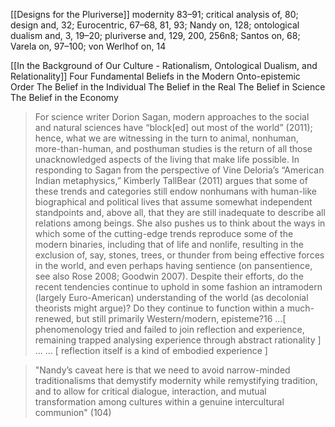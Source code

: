 [[Designs for the Pluriverse]] modernity
	83–91; 
	critical analysis of, 80; 
	design and, 32; 
	Eurocentric, 67–68, 81, 93; 
	Nandy on, 128; 
	ontological dualism and, 3, 19–20; 
	pluriverse and, 129, 200, 256n8; 
	Santos on, 68; 
	Varela on, 97–100; 
	von Werlhof on, 14


[[In the Background of Our Culture - Rationalism, Ontological Dualism, and Relationality]] 
Four Fundamental Beliefs in the Modern Onto-epistemic Order 
The Belief in the Individual
The Belief in the Real
The Belief in Science
The Belief in the Economy

>For science writer Dorion Sagan, modern approaches to the social and natural sciences have “block\[ed] out most of the world” (2011); hence, what we are witnessing in the turn to animal, nonhuman, more-than-human, and posthuman studies is the return of all those unacknowledged aspects of the living that make life possible. In responding to Sagan from the perspective of Vine Deloria’s “American Indian metaphysics,” Kimberly TallBear (2011) argues that some of these trends and categories still endow nonhumans with human-like biographical and political lives that assume somewhat independent standpoints and, above all, that they are still inadequate to describe all relations among beings. She also pushes us to think about the ways in which some of the cutting-edge trends reproduce some of the modern binaries, including that of life and nonlife, resulting in the exclusion of, say, stones, trees, or thunder from being effective forces in the world, and even perhaps having sentience (on pansentience, see also Rose 2008; Goodwin 2007). Despite their efforts, do the recent tendencies continue to uphold in some fashion an intramodern (largely Euro-American) understanding of the world (as decolonial theorists might argue)? Do they continue to function within a much-renewed, but still primarily Western/modern, episteme?16
>...\[ phenomenology tried and failed to join reflection and experience, remaining trapped analysing experience through abstract rationality ] ...
>... \[ reflection itself is a kind of embodied experience ]

>"Nandy’s caveat here is that we need to avoid narrow-minded traditionalisms that demystify modernity while remystifying tradition, and to allow for critical dialogue, interaction, and mutual transformation among cultures within a genuine intercultural communion" (104)